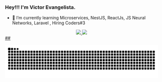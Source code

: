 ### Hey!!! I'm Victor Evangelista.


- 🌱 I’m currently learning Microservices, NestJS, ReactJs, JS Neural Networks, Laravel , Hiring Coders#3

<div align="center">
  <a href="https://github.com/victorcesae">
  <img height="160em" src="https://github-readme-stats.vercel.app/api?username=victorcesae&show_icons=true&theme=dracula&include_all_commits=true&count_private=true"/>
  <img height="160em" src="https://github-readme-stats.vercel.app/api/top-langs/?username=victorcesae&layout=compact&langs_count=7&theme=dracula"/>
</div>
##  
  
![Snake animation](https://github.com/victorcesae/victorcesae/blob/output/github-contribution-grid-snake-dark.svg)  
